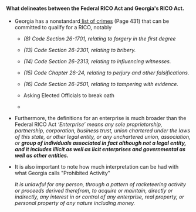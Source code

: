 
#### What delineates between the Federal RICO Act and Georgia's RICO Act. 

- Georgia has a nonstandard[ list of crimes](https://dlg.galileo.usg.edu/ggpd/docs/1980/ga/l407/1980/v_p1.con/1.pdf) (Page 431) that can be committed to qualify for a RICO, notably 
  
	- *(8) Code Section 26-1701, relating to forgery in the first*
	*degree*
	
	- *(13) Code Section 26-2301, relating to bribery.*
	
	- *(14) Code Section 26-2313, relating to influencing witnesses.*
	
	- *(15) Code Chapter 26-24, relating to perjury and other falsifications.*
	
	- *(16) Code Section 26-2501, relating to tampering with evidence.*
	- Asking Elected Officials to break oath
	- 


- Furthermore, the definitions for an enterprise is much broader than the Federal RICO Act
	 *‘Enterprise’ means any sole proprietorship, partnership, corporation, business trust, union chartered under the laws of this state,*
	*or other legal entity, or any unchartered union, association, or*
	***group of individuals associated in fact although not a legal entity,***
	***and it includes illicit as well as licit enterprises and governmental as***
	***well as other entities.***

- It is also important to note how much interpretation can be had with what Georgia calls "Prohibited Activity"

	*It is unlawful for any person, through a pattern of racketeering activity or proceeds derived therefrom, to acquire or maintain, directly or indirectly, any interest in or control of any enterprise, real property, or personal property of any nature including money.*